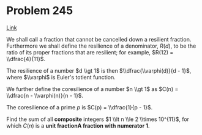 # Problem 245

[Link](https://projecteuler.net/problem=245)

We shall call a fraction that cannot be cancelled down a resilient fraction.  
Furthermore we shall define the resilience of a denominator, $R(d)$, to be the ratio of its proper fractions that are resilient; for example, $R(12) = \\dfrac{4}{11}$.

The resilience of a number $d \\gt 1$ is then $\\dfrac{\\varphi(d)}{d - 1}$, where $\\varphi$ is Euler's totient function.

We further define the coresilience of a number $n \\gt 1$ as $C(n) = \\dfrac{n - \\varphi(n)}{n - 1}$.

The coresilience of a prime $p$ is $C(p) = \\dfrac{1}{p - 1}$.

Find the sum of all **composite** integers $1 \\lt n \\le 2 \\times 10^{11}$, for which $C(n)$ is a **unit fractionA fraction with numerator $1$**.